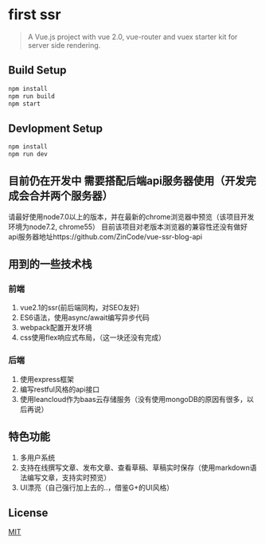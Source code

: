 # first ssr

> A Vue.js project with vue 2.0, vue-router and vuex starter kit for server side rendering.

## Build Setup

``` bash
npm install
npm run build
npm start
```

## Devlopment Setup

```bash
npm install
npm run dev
```

## 目前仍在开发中 需要搭配后端api服务器使用（开发完成会合并两个服务器）

请最好使用node7.0以上的版本，并在最新的chrome浏览器中预览（该项目开发环境为node7.2, chrome55）
目前该项目对老版本浏览器的兼容性还没有做好
api服务器地址https://github.com/ZinCode/vue-ssr-blog-api

## 用到的一些技术栈

### 前端
1. vue2.1的ssr(前后端同构，对SEO友好)
2. ES6语法，使用async/await编写异步代码
3. webpack配置开发环境
4. css使用flex响应式布局，（这一块还没有完成）

### 后端
1. 使用express框架
2. 编写restful风格的api接口
3. 使用leancloud作为baas云存储服务（没有使用mongoDB的原因有很多，以后再说）

## 特色功能

1.  多用户系统
2.  支持在线撰写文章、发布文章、查看草稿、草稿实时保存（使用markdown语法编写文章，支持实时预览）
3.  UI漂亮（自己强行加上去的..，借鉴G+的UI风格）

## License

[MIT](http://opensource.org/licenses/MIT)